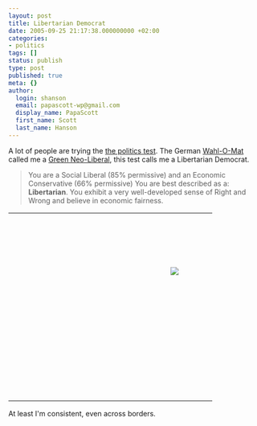 ```yaml
---
layout: post
title: Libertarian Democrat
date: 2005-09-25 21:17:38.000000000 +02:00
categories:
- politics
tags: []
status: publish
type: post
published: true
meta: {}
author:
  login: shanson
  email: papascott-wp@gmail.com
  display_name: PapaScott
  first_name: Scott
  last_name: Hanson
---
```

<p>A lot of people are trying the <a href="http://www.okcupid.com/politics">the politics test</a>. The German <a href="http://www.wahlomat.de/">Wahl-O-Mat</a> called me a <a href="https://www.papascott.de/archives/2005/08/26/wahl-o-mat/">Green Neo-Liberal</a>, this test calls me a Libertarian Democrat.</p>
<blockquote><p>You are a Social Liberal (85% permissive) and an Economic Conservative (66% permissive) You are best described as a: <b>Libertarian</b>.  You exhibit a very well-developed sense of Right and Wrong and believe in economic fairness.</p></blockquote>
<table id="thetable" name="thetable" background="http://is2.okcupid.com/graphics/politics/chart_political.gif" border="0" cellpadding="0" cellspacing="0" height="375" width="375">
<tbody>
<tr height="106">
<td width="299"></td>
<td width="75"></td>
</tr>
<tr height="268">
<td width="299"></td>
<td align="left" valign="top" width="75"><img src="https://is2.okcupid.com/graphics/politics_you.gif" border="0" /></td>
</tr>
</tbody>
</table>
<p> </p>
<p>At least I'm consistent, even across borders.</p>
